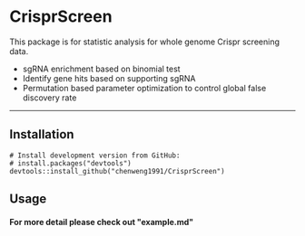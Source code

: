 # CrisprScreen
This package is for statistic analysis for whole genome Crispr screening data.
- sgRNA enrichment based on binomial test
- Identify gene hits based on supporting sgRNA
- Permutation based parameter optimization to control global false discovery rate
---
## Installation
```
# Install development version from GitHub:
# install.packages("devtools")
devtools::install_github("chenweng1991/CrisprScreen")
```
## Usage
#### For more detail please check out "example.md"
